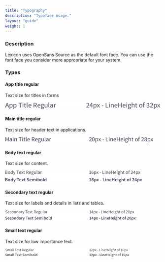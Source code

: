 ```yaml
---
title: "Typography"
description: "Typeface usage."
layout: "guide"
weight: 1
---
```


### Description

Lexicon uses OpenSans Source as the default font face. You can use the font face you consider more appropriate for your system.

### Types

#### App title regular
Text size for titles in forms

![Set of different font sizes and usage](../../../images/TypographyGroup1.png)


#### Main title regular
Text size for header text in applications.

![Set of different font sizes and usage](../../../images/TypographyGroup2.png)

#### Body text regular
Text size for content.

![Set of different font sizes and usage](../../../images/TypographyGroup3.png)

#### Secondary text regular
Text size for labels and details in lists and tables.

![Set of different font sizes and usage](../../../images/TypographyGroup4.png)

#### Small text regular
Text size for low importance text.

![Set of different font sizes and usage](../../../images/TypographyGroup5.png)